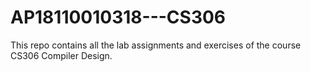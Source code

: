 # AP18110010318---CS306
This repo contains all the lab assignments and exercises of the course CS306 Compiler Design.
